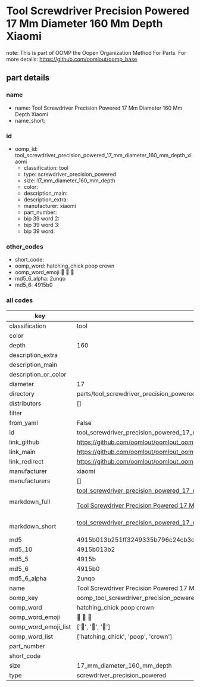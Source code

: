 # Tool Screwdriver Precision Powered 17 Mm Diameter 160 Mm Depth Xiaomi  

note: This is part of OOMP the Oopen Organization Method For Parts. For more details: https://github.com/oomlout/oomp_base

##  part details
  







### name
* name: Tool Screwdriver Precision Powered 17 Mm Diameter 160 Mm Depth Xiaomi
* name_short: 
### id
* oomp_id: tool_screwdriver_precision_powered_17_mm_diameter_160_mm_depth_xiaomi
  * classification: tool
  * type: screwdriver_precision_powered
  * size: 17_mm_diameter_160_mm_depth
  * color: 
  * description_main: 
  * description_extra: 
  * manufacturer: xiaomi
  * part_number: 
  * bip 39 word 2: 
  * bip 39 word 3: 
  * bip 39 word: 

### other_codes
* short_code: 
* oomp_word: hatching_chick poop crown
* oomp_word_emoji :hatching_chick: :poop: :crown:
* md5_6_alpha: 2unqo
* md5_6: 4915b0









### all codes 
| key | value |  
| --- | --- |  
| classification | tool |  
| color |  |  
| depth | 160 |  
| description_extra |  |  
| description_main |  |  
| description_or_color |   |  
| diameter | 17 |  
| directory | parts/tool_screwdriver_precision_powered_17_mm_diameter_160_mm_depth_xiaomi |  
| distributors | [] |  
| filter |  |  
| from_yaml | False |  
| id | tool_screwdriver_precision_powered_17_mm_diameter_160_mm_depth_xiaomi |  
| link_github | https://github.com/oomlout/oomlout_oomp_version_1_messy/tree/main/parts/tool_screwdriver_precision_powered_17_mm_diameter_160_mm_depth_xiaomi |  
| link_main | https://github.com/oomlout/oomlout_oomp_version_1_messy/tree/main/parts/tool_screwdriver_precision_powered_17_mm_diameter_160_mm_depth_xiaomi |  
| link_redirect | https://github.com/oomlout/oomlout_oomp_version_1_messy/tree/main/parts/tool_screwdriver_precision_powered_17_mm_diameter_160_mm_depth_xiaomi |  
| manufacturer | xiaomi |  
| manufacturers | [] |  
| markdown_full | [tool_screwdriver_precision_powered_17_mm_diameter_160_mm_depth_xiaomi](none)<br>[](none)<br>[Tool Screwdriver Precision Powered 17 Mm Diameter 160 Mm Depth Xiaomi](none)<br><br> |  
| markdown_short | [tool_screwdriver_precision_powered_17_mm_diameter_160_mm_depth_xiaomi](none)<br><br> |  
| md5 | 4915b013b251ff3249335b796c24cb3d |  
| md5_10 | 4915b013b2 |  
| md5_5 | 4915b |  
| md5_6 | 4915b0 |  
| md5_6_alpha | 2unqo |  
| name | Tool Screwdriver Precision Powered 17 Mm Diameter 160 Mm Depth Xiaomi |  
| oomp_key | oomp_tool_screwdriver_precision_powered_17_mm_diameter_160_mm_depth_xiaomi |  
| oomp_word | hatching_chick poop crown |  
| oomp_word_emoji | :hatching_chick: :poop: :crown: |  
| oomp_word_emoji_list | [':hatching_chick:', ':poop:', ':crown:'] |  
| oomp_word_list | ['hatching_chick', 'poop', 'crown'] |  
| part_number |  |  
| short_code |  |  
| size | 17_mm_diameter_160_mm_depth |  
| type | screwdriver_precision_powered |  
